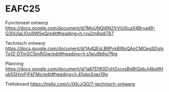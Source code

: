 # EAFC25


Functioneel ontwerp 
https://docs.google.com/document/d/1MvUNQt6N21rViU0caX4Bryad9-Q3lVJlaLlOoi9W5eQ/edit#heading=h.rvu2m8qdi787

Technisch ontwerp
https://docs.google.com/document/d/1AdQEsLB6PvkBWoQAoCMOagSDglsTq1Z-DTmGCSmRGiw/edit#heading=h.s1wu9b6g7fbg

Planning
https://docs.google.com/document/d/1a67D1K0DyHZxcxsBgBtQebJj4bq9Hub55HvvFjFkFMo/edit#heading=h.41obo5xex19g

Trelloboard
https://trello.com/c/IXlcJj3O/7-technisch-ontwerp
